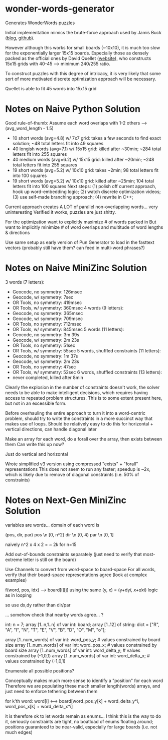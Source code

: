 # wonder-words-generator
Generates WonderWords puzzles

Initial implementation mimics the brute-force approach used by Jamis Buck ([blog](https://weblog.jamisbuck.org/2015/9/26/generating-word-search-puzzles.html), [github](https://github.com/jamis/wordsearch)).

However although this works for small boards (~10x10), it is much too slow for the exponentially larger 15x15 boards. Especially those as densely packed as the official ones by David Quellet ([website](https://www.wonderword.com/)), who constructs 15x15 grids with 40-45 --> minimum 240/255 ratio.

To construct puzzles with this degree of intricacy, it is very likely that some sort of more motivated discrete optimization approach will be necessary.

Quellet is able to fit 45 words into 15x15 grid

# Notes on Naive Python Solution

Good rule-of-thumb: Assume each word overlaps with 1-2 others --> (avg_word_length - 1.5)
* 10 short words (avg=4.8) w/ 7x7 grid: takes a few seconds to find exact solution; ~48 total letters fit into 49 squares
* 40 longish words (avg=7.1) w/ 15x15 grid: killed after ~30min; ~284 total letters fit into 255 squares
* 40 medium words (avg=6.2) w/ 15x15 grid: killed after ~20min; ~248 total letters fit into 255 squares
* 19 short words (avg=5.2) w/ 10x10 grid: takes ~2min; 98 total letters fit into 100 squares
* 19 short words (avg=5.2) w/ 10x10 grid: killed after ~25min; 104 total letters fit into 100 squares
Next steps: (1) polish off current approach, hook up word-embedding logic; (2) watch discrete optimization videos; (3) use self-made branching approach; (4) rewrite in C++;

Current approach creates A LOT of parallel non-overlapping words... very uninteresting
Verified it works, puzzles are just shitty.

For the optimization want to explicitly maximize # of words packed in
But want to implicitly minimize # of word overlaps and multitude of word lengths & directions

Use same setup as early version of Pun Generator to load in the fasttext vectors (probably still have them? can feed in multi-word phrases?)

# Notes on Naive MiniZinc Solution

3 words (7 letters):
  * Geocode,  no symmetry: 126msec
  * Geocode,  w/ symmetry: 7sec
  * OR Tools, no symmetry: 419msec
  * OR Tools, w/ symmetry: 360msec
4 words (9 letters):
  * Geocode,  no symmetry: 365msec
  * Geocode,  w/ symmetry: 709msec
  * OR Tools, no symmetry: 712msec
  * OR Tools, w/ symmetry: 845msec
5 words (11 letters):
  * Geocode,  no symmetry: 3m 39s
  * Geocode,  w/ symmetry: 2m 23s
  * OR Tools, no symmetry: 51sec
  * OR Tools, w/ symmetry: 55sec
5 words, shuffled constraints (11 letters):
  * Geocode,  no symmetry: 1m 37s
  * Geocode,  w/ symmetry: 2m 23s
  * OR Tools, no symmetry: 47sec
  * OR Tools, w/ symmetry: 52sec
6 words, shuffled constraints (13 letters):
  * never completed, killed after 8min

Clearly the explosion in the number of constraints doesn't work, the solver needs to be able to make intelligent decisions, which requires having access to repeated problem structures. This is to some extent present here, but not in an excessible form.

Before overhauling the entire approach to turn it into a word-centric problem, should try to write the constraints in a more succinct way that makes use of loops.
Should be relatively easy to do this for horizontal + vertical directions, can handle diagonal later

Make an array for each word, do a forall over the array, then exists between them
Can write this up now?

Just do vertical and horizontal

Wrote simplified v3 version using compressed "exists" + "forall" representations
This does not seem to run any faster; speedup is ~2x, which is likely due to remove of diagonal constraints (i.e. 50% of constraints)

# Notes on Next-Gen MiniZinc Solution

variables are words... domain of each word is

(pos, dir, par)
pos \n [0, n^2)
dir \n [0, 4)
par \n [0, 1]

naively n^2 x 4 x 2 = ~ 2k for n=15

Add out-of-bounds constraints separately (just need to verify that most-extreme letter is still on the board)

Use Channels to convert from word-space to board-space
For all words, verify that their board-space representations agree
(look at complex examples)

f(word, pos, idx) --> board[i][j]
using the same (y, x) = (y+dy*i, x+dx*i) logic as in looping

so use dx,dy rather than dir/par

... somehow check that nearby words agree... ?

int: n = 7;
array [1..n,1..n] of var int: board;
array [1..12] of string: dict = ["R", "A", "I", "N", "T", "E", "V", "B", "D", "O", "M", "o"];

array [1..num_words] of var int: word_pos_y; # values constrained by board size
array [1..num_words] of var int: word_pos_x; # values constrained by board size
array [1..num_words] of var int: word_delta_y; # values constrained by (-1,0,1)
array [1..num_words] of var int: word_delta_x; # values constrained by (-1,0,1)


Enumerate all possible positions?

Conceptually makes much more sense to identify a "position" for each word
Therefore we are populating these much smaller length(words) arrays, and just need to enforce tethering between them

for k'th word:
  word[i] <--> board[word_pos_y[k] + word_delta_y\*i, word_pos_x[k] + word_delta_x\*i]

it is therefore ok to let words remain as enums... I think this is the way to do it, seriously
constraints are tight, no boatload of enums floating around; positions guaranteed to be near-valid, especially for large boards (i.e. not much edges)
